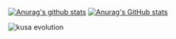 [![Anurag's github stats](https://github-readme-stats.vercel.app/api?username=hyouhyan&show_icons=true)](https://github.com/anuraghazra/github-readme-stats)
[![Anurag's GitHub stats](https://github-readme-stats.vercel.app/api/top-langs/?username=hyouhyan)](https://github.com/anuraghazra/github-readme-stats)

![kusa evolution](https://kusa-evolution.onrender.com/evolution?username=hyouhyan)